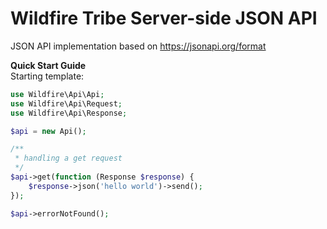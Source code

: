 # Wildfire Tribe Server-side JSON API
JSON API implementation based on https://jsonapi.org/format

**Quick Start Guide**  
Starting template:
```php
use Wildfire\Api\Api;
use Wildfire\Api\Request;
use Wildfire\Api\Response;

$api = new Api();

/**
 * handling a get request
 */
$api->get(function (Response $response) {
    $response->json('hello world')->send();
});

$api->errorNotFound();
```
